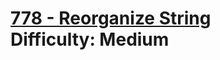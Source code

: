 # [778 - Reorganize String](https://leetcode.com/problems/reorganize-string/) </br> Difficulty: Medium